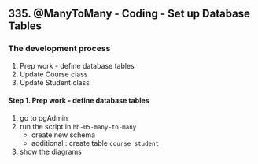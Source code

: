 ## 335. @ManyToMany - Coding - Set up Database Tables

### The development process 
1. Prep work - define database tables 
2. Update Course class 
3. Update Student class 

#### Step 1. Prep work - define database tables 
1. go to pgAdmin 
2. run the script in `hb-05-many-to-many`
   * create new schema 
   * additional : create table `course_student`
3. show the diagrams 

